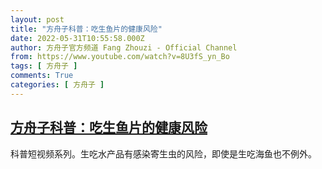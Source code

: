 ```yaml
---
layout: post
title: "方舟子科普：吃生鱼片的健康风险"
date: 2022-05-31T10:55:58.000Z
author: 方舟子官方频道 Fang Zhouzi - Official Channel
from: https://www.youtube.com/watch?v=8U3fS_yn_Bo
tags: [ 方舟子 ]
comments: True
categories: [ 方舟子 ]
---
```

<!--1653994558000-->
[方舟子科普：吃生鱼片的健康风险](https://www.youtube.com/watch?v=8U3fS_yn_Bo)
------

<div>
科普短视频系列。生吃水产品有感染寄生虫的风险，即使是生吃海鱼也不例外。
</div>
